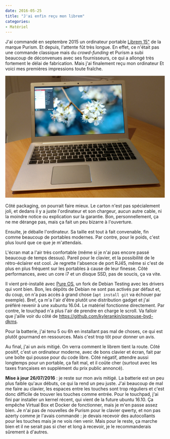 ```yaml
---
date: 2016-05-25
title: "J'ai enfin reçu mon librem"
categories:
- Matériel
---
```


J'ai commandé en septembre 2015 un ordinateur portable
[Librem 15"](https://puri.sm/librem-15/) de la marque Purism. Et depuis,
l'attente fût très longue. En effet, ce n'était pas une commande classique
mais du _crowd-funding_ et Purism a subi beaucoup de déconvenues avec ses
fournisseurs, ce qui a allongé très fortement le délai de fabrication. Mais
j'ai finalement reçu mon ordinateur Et voici mes premières impressions toute
fraîche.

![Librem 15" de Purism](/public/librem.jpg)

Côté packaging, on pourrait faire mieux. Le carton n'est pas spécialement
joli, et dedans il y a juste l'ordinateur et son chargeur, aucun autre cable,
ni la moindre notice ou explication sur la garantie. Bon, personnellement, ça
ne me dérange pas, mais ça fait un peu bizarre à l'ouverture.

Ensuite, je déballe l'ordinateur. Sa taille est tout à fait convenable, fin
comme beaucoup de portables modernes. Par contre, pour le poids, c'est plus
lourd que ce que je m'attendais.

L'écran mat a l'air très confortable (même si je n'ai pas encore passé
beaucoup de temps dessus). Pareil pour le clavier, et la possibilité de le
rétro-éclairer est cool. Je regrette l'absence de port RJ45, même si c'est de
plus en plus fréquent sur les portables à cause de leur finesse. Côté
performances, avec un core i7 et un disque SSD, pas de soucis, ça va vite.

Il vient pré-installé avec [Pure OS](https://puri.sm/pureos/), un fork de
Debian Testing avec les drivers qui vont bien. Bon, les dépôts de Debian ne
sont pas activés par défaut et, du coup, on n'a pas accès à grand chose (`apt
install git` va échouer par exemple). Bref, ça m'a l'air d'être plutôt une
distribution gadget et j'ai préféré revenir à une xubuntu 16.04. Le matériel
fonctionne directement. Par contre, le touchpad n'a plus l'air de prendre en
charge le scroll. Va falloir que j'aille voir du côté de
https://github.com/kylerankin/psmouse-byd-dkms.

Pour la batterie, j'ai tenu 5 ou 6h en installant pas mal de choses, ce qui
est plutôt gourmand en ressources. Mais c'est trop tôt pour donner un avis.

Au final, j'ai un avis mitigé. On verra comment le librem tient la route. Côté
positif, c'est un ordinateur moderne, avec de bons clavier et écran, fait par
une boîte qui pousse pour du code libre. Côté négatif, attendre aussi
longtemps pour un portable, ça fait mal, et il coûte cher (surtout avec les
taxes françaises en supplément du prix public annoncé).

**Mise à jour 26/07/2016** : je reste sur mon avis mitigé. La batterie est un
peu plus faible qu'aux débuts, ce qui la rend un peu juste. J'ai beaucoup de
mal me faire au clavier, les espaces entre les touches sont trop réguliers et
c'est donc difficile de trouver les touches comme entrée. Pour le touchpad,
j'ai fini par installer un kernel récent, qui vient de la future ubuntu 16.10.
Ça empêche Virtual Box et Docker de fonctionner, mais je m'en passe assez
bien. Je n'ai pas de nouvelles de Purism pour le clavier qwerty, et non pas
azerty comme je l'avais commandé : je devais recevoir des autocollants pour
les touches mais je ne vois rien venir. Mais pour le reste, ça marche bien et
il ne serait pas si cher et long à recevoir, je le recommanderais sûrement à
d'autres.
